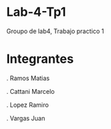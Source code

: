 # Lab-4-Tp1
Groupo de lab4, Trabajo practico 1

# Integrantes

. Ramos Matias

. Cattani Marcelo

. Lopez Ramiro

. Vargas Juan
